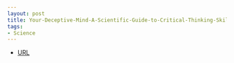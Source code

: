 ```yaml
---
layout: post
title: Your-Deceptive-Mind-A-Scientific-Guide-to-Critical-Thinking-Skills
tags:
- Science
---
```



- [URL](https://www.audible.com/pd/Your-Deceptive-Mind-A-Scientific-Guide-to-Critical-Thinking-Skills-Part-1-Audiobook/B00D9473WC)
